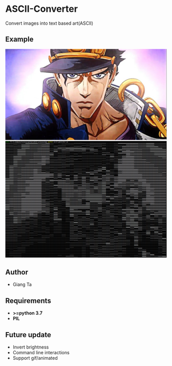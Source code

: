 ﻿# ASCII-Converter
Convert images into text based art(ASCII)

## Example
![original image](https://github.com/gianghta/ASCII-Converter/blob/master/jotaro.jpg)
![example](https://github.com/gianghta/ASCII-Converter/blob/master/ascii-project.PNG)

## Author
* Giang Ta

## Requirements
* **>=python 3.7**
* **PIL**

## Future update
* Invert brightness
* Command line interactions
* Support gif/animated

